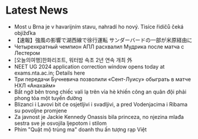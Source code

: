 # Latest News
-  Most u Brna je v havarijním stavu, nahradí ho nový. Tisíce řidičů čeká objížďka
-  【速報】強風の影響で湖西線で徐行運転 サンダーバードの一部が米原経由に
-  Четырехкратный чемпион АПЛ расхвалил Мудрика после матча с Лестером
-  [오늘의여행]한화리조트, 워터밤 속초 2년 연속 개최 外
-  NEET UG 2024 application correction window opens today at exams.nta.ac.in; Details here
-  Три передачи Бучневича позволили «Сент-Луису» обыграть в матче НХЛ «Анахайм»
-  Bất ngờ bên trong chiếc vali lạ trên vỉa hè khiến công an quân đội phải phong tỏa một tuyến đường
-  Blizanci i Lavovi bit će osjetljivi i svadljivi, a pred Vodenjacima i Ribama su povoljne promjene
-  Za javnost je Jackie Kennedy Onassis bila princeza, no njezina mlađa sestra sve je osvojila ljepotom i stilom
-  Phim "Quật mộ trùng ma" doanh thu ấn tượng rạp Việt
